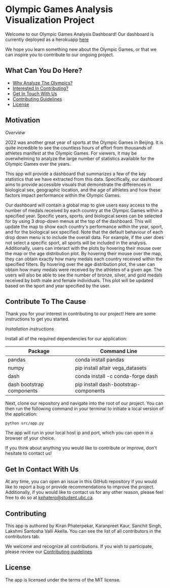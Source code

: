 
# Olympic Games Analysis Visualization Project

Welcome to our Olympic Games Analysis Dashboard! Our dashboard is currently deployed as a herokuapp [here](https://olympic-dash-app.herokuapp.com/)

We hope you learn something new about the Olympic Games, or that we can inspire you to contribute to our ongoing project.

## What Can You Do Here?

* [Why Analyze The Olympics?](#motivation)
* [Interested In Contributing?](#contribute-to-the-cause)
* [Get In Touch With Us](#get-in-contact-with-us)
* [Contributing Guidelines](#contributing)
* [License](#license)


## Motivation

*Overview*


2022 was another great year of sports at the Olympic Games in Beijing. It is quite incredible to see the countless hours of effort from thousands of athletes manifest at the Olympic Games. For viewers, it may be overwhelming to analyze the large number of statistics available for the Olympic Games over the years. 


This app will provide a dashboard that summarizes a few of the key statistics that we have extracted from this data. Specifically, our dashboard aims to provide accessible visuals that demonstrate the differences in biological sex, geographic location, and the age of athletes and how these factors impact performance within the Olympic Games.



Our dashboard will contain a global map to give users easy access to the number of medals received by each country at the Olympic Games within a specified year. Specific years, sports, and biological sexes can be selected for by using 3 drop-down menus at the top of the dashboard. This will update the map to show each country's performance within the year, sport, and for the biological sex specified. Note that the default behaviour of each drop down menu is to include the overall data. For example, if the user does not select a specific sport, all sports will be included in the analysis. Additionally, users can interact with the plots by hovering their mouse over the map or the age distribution plot. By hovering their mouse over the map, they can obtain exactly how many medals each country received within the specified filters. By hovering over the age distribution plot, the user can obtain how many medals were received by the athletes of a given age. The users will also be able to see the number of bronze, silver, and gold medals received by both male and female individuals. This plot will be updated based on the sport and year specified by the user.


## Contribute To The Cause

Thank you for your interest in contributing to our project! Here are some instructions to get you started.

*Installation instructions*

Install all of the required dependencies for our application:


| Package                     | Command Line                |
|-----------------------------|---------------------------------------|
|         pandas              |         conda install pandas          |
|        numpy            |         pip install altair vega_datasets          |
|        dash              |   conda install -c conda-forge dash   |
|       dash bootstrap components          |     pip install dash-bootstrap-components        |



Next, clone our repository and navigate into the root of our project. You can then run the following command in your terminal to initiate a local version of the application:

`python src/app.py` 

The app will run in your local host ip and port, which you can open in a browser of your choice.

If you think about anything you would like to contribute or improve, don't hesitate to contact us!

## Get In Contact With Us

At any time, you can open an issue in this GitHub repository if you would like to report a bug or provide recommendations to improve the project. Additionally, if you would like to contact us for any other reason, please feel free to do so at kphaterp@student.ubc.ca.

## Contributing

This app is authored by Kiran Phaterpekar, Karanpreet Kaur, Sanchit Singh, Lakshmi Santosha Valli Akella. You can see the list of all contributors in the contributors tab.

We welcome and recognize all contributions. If you wish to participate, please review our [Contributing guidelines](CONTRIBUTING.md)

## License

The app is licensed under the terms of the MIT license.
